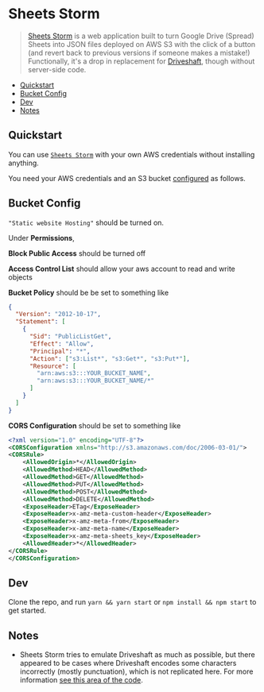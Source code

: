 # Sheets Storm

> [Sheets Storm](https://json.sheetsstorm.com/) is a web application built to turn Google Drive (Spread) Sheets into JSON files deployed on AWS S3 with the click of a button (and revert back to previous versions if someone makes a mistake!) Functionally, it's a drop in replacement for [Driveshaft](https://github.com/newsdev/driveshaft), though without server-side code.

- [Quickstart](#quickstart)
- [Bucket Config](#bucket-config)
- [Dev](#dev)
- [Notes](#notes)

## Quickstart

You can use [`Sheets Storm`](https://json.sheetsstorm.com/) with your own AWS credentials without installing anything.

You need your AWS credentials and an S3 bucket [configured](<(#bucket-config)>) as follows.

## Bucket Config

`"Static website Hosting"` should be turned on.

Under **Permissions**,

**Block Public Access** should be turned off

**Access Control List** should allow your aws account to read and write objects

**Bucket Policy** should be be set to something like

```json
{
  "Version": "2012-10-17",
  "Statement": [
    {
      "Sid": "PublicListGet",
      "Effect": "Allow",
      "Principal": "*",
      "Action": ["s3:List*", "s3:Get*", "s3:Put*"],
      "Resource": [
        "arn:aws:s3:::YOUR_BUCKET_NAME",
        "arn:aws:s3:::YOUR_BUCKET_NAME/*"
      ]
    }
  ]
}
```

**CORS Configuration** should be set to something like

```xml
<?xml version="1.0" encoding="UTF-8"?>
<CORSConfiguration xmlns="http://s3.amazonaws.com/doc/2006-03-01/">
<CORSRule>
    <AllowedOrigin>*</AllowedOrigin>
    <AllowedMethod>HEAD</AllowedMethod>
    <AllowedMethod>GET</AllowedMethod>
    <AllowedMethod>PUT</AllowedMethod>
    <AllowedMethod>POST</AllowedMethod>
    <AllowedMethod>DELETE</AllowedMethod>
    <ExposeHeader>ETag</ExposeHeader>
    <ExposeHeader>x-amz-meta-custom-header</ExposeHeader>
    <ExposeHeader>x-amz-meta-from</ExposeHeader>
    <ExposeHeader>x-amz-meta-name</ExposeHeader>
    <ExposeHeader>x-amz-meta-sheets_key</ExposeHeader>
    <AllowedHeader>*</AllowedHeader>
</CORSRule>
</CORSConfiguration>


```

## Dev

Clone the repo, and run `yarn && yarn start` or `npm install && npm start` to get started.

## Notes

- Sheets Storm tries to emulate Driveshaft as much as possible, but there appeared to be cases where Driveshaft encodes some characters incorrectly (mostly punctuation), which is not replicated here. For more information [see this area of the code](https://github.com/zischwartz/sheetsstorm/blob/master/src/get_sheetsdoc.js#L48-L103).
